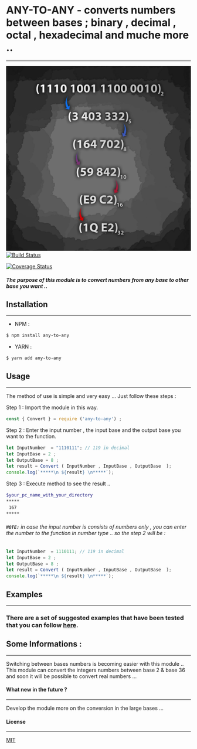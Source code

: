 # ANY-TO-ANY - converts numbers between bases ; binary , decimal , octal , hexadecimal and muche more ..  
---
![imed-jaberi](logo.jpg) 
[![Build Status](https://travis-ci.org/3imed-jaberi/any-to-any.svg?branch=master)](https://travis-ci.org/3imed-jaberi/any-to-any)

[![Coverage Status](https://coveralls.io/repos/github/3imed-jaberi/any-to-any/badge.svg?branch=master)](https://coveralls.io/github/3imed-jaberi/any-to-any?branch=master)

##### The purpose of this module is to convert numbers from any base to other base you want ..


## Installation 
---

- NPM :
```bash
$ npm install any-to-any
```

- YARN :
```bash
$ yarn add any-to-any
```


## Usage 
---
 The method of use is simple and very easy ... Just follow these steps :

Step 1 : Import the module in this way.

```javascript
const { Convert } = require ('any-to-any') ;
```

Step 2 : Enter the input number  , the input base and the output base you want to the function.

```javascript
let InputNumber  = "1110111"; // 119 in decimal
let InputBase = 2 ;
let OutputBase = 8 ;
let result = Convert ( InputNumber , InputBase , OutputBase  );
console.log(`*****\n ${result} \n*****`);
```

Step 3 : Execute method to see the result ..

```bash
$your_pc_name_with_your_directory
*****
 167
*****
```

###### **`NOTE:`** in case the input number is consists of numbers only , you can enter the number to the function in number type .. so the step 2 will be :

```javascript
let InputNumber  = 1110111; // 119 in decimal
let InputBase = 2 ;
let OutputBase = 8 ;
let result = Convert ( InputNumber , InputBase , OutputBase  ); 
console.log(`*****\n ${result} \n*****`);
```


## Examples
----
### There are a set of suggested examples that have been tested that you can follow [here](https://github.com/3imed-jaberi/any-to-any/blob/master/test/test.spec.ts).


## Some Informations :
---
Switching between bases numbers is becoming easier with this module .. 
This module can convert the integers numbers between base 2 & base 36 and soon it will be possible to convert real numbers ... 


#### What new in the future ? 
---
 Develop the module more on the conversion in the large bases ...


#### License
---
[MIT](https://choosealicense.com/licenses/mit/)